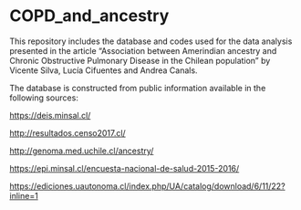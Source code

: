 # COPD_and_ancestry

This repository includes the database and codes used for the data analysis presented in the article “Association between Amerindian ancestry and Chronic Obstructive Pulmonary Disease in the Chilean population” by Vicente Silva, Lucía Cifuentes and Andrea Canals.

The database is constructed from public information available in the following sources:

https://deis.minsal.cl/

http://resultados.censo2017.cl/

http://genoma.med.uchile.cl/ancestry/ 

https://epi.minsal.cl/encuesta-nacional-de-salud-2015-2016/ 

https://ediciones.uautonoma.cl/index.php/UA/catalog/download/6/11/22?inline=1
